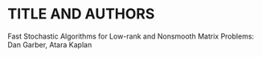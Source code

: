 # TITLE AND AUTHORS

Fast Stochastic Algorithms for Low-rank and Nonsmooth Matrix Problems:	Dan Garber, Atara Kaplan

